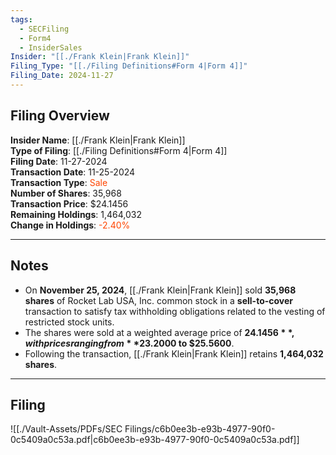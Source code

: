 ```yaml
---
tags:
  - SECFiling
  - Form4
  - InsiderSales
Insider: "[[./Frank Klein|Frank Klein]]"
Filing_Type: "[[./Filing Definitions#Form 4|Form 4]]"
Filing_Date: 2024-11-27
---
```


## Filing Overview

**Insider Name**: [[./Frank Klein|Frank Klein]]  
**Type of Filing**: [[./Filing Definitions#Form 4|Form 4]]  
**Filing Date**: 11-27-2024  
**Transaction Date**: 11-25-2024  
**Transaction Type**: <span style="color:orangered">Sale</span>  
**Number of Shares**: 35,968  
**Transaction Price**: $24.1456  
**Remaining Holdings**: 1,464,032  
**Change in Holdings**: <span style="color:orangered">-2.40%</span>  

---

## Notes

- On **November 25, 2024**, [[./Frank Klein|Frank Klein]] sold **35,968 shares** of Rocket Lab USA, Inc. common stock in a **sell-to-cover** transaction to satisfy tax withholding obligations related to the vesting of restricted stock units.
- The shares were sold at a weighted average price of **$24.1456**, with prices ranging from **$23.2000 to $25.5600**.
- Following the transaction, [[./Frank Klein|Frank Klein]] retains **1,464,032 shares**.

---

## Filing

![[./Vault-Assets/PDFs/SEC Filings/c6b0ee3b-e93b-4977-90f0-0c5409a0c53a.pdf|c6b0ee3b-e93b-4977-90f0-0c5409a0c53a.pdf]]

